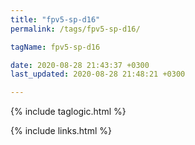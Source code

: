 ```yaml
---
title: "fpv5-sp-d16"
permalink: /tags/fpv5-sp-d16/

tagName: fpv5-sp-d16

date: 2020-08-28 21:43:37 +0300
last_updated: 2020-08-28 21:48:21 +0300

---
```


{% include taglogic.html %}

{% include links.html %}
